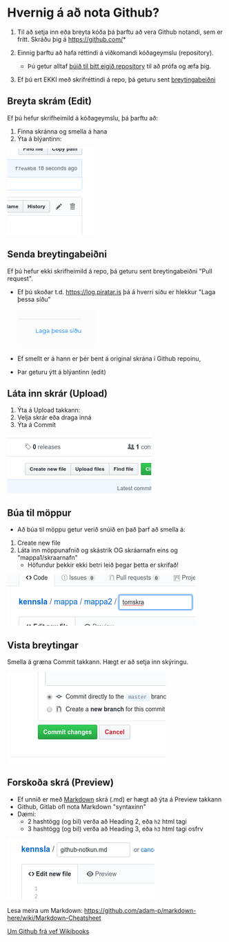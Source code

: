 # Hvernig á að nota Github?
1. Til að setja inn eða breyta kóða þá þarftu að vera Github notandi, sem er frítt. Skráðu þig á https://github.com/*
1. Einnig þarftu að hafa réttindi á viðkomandi kóðageymslu (repository). 
   * Þú getur alltaf [búið til þitt eigið repository](https://github.com/new) til að prófa og æfa þig.

1. Ef þú ert EKKI með skrifréttindi á repo, þá geturu sent [breytingabeiðni](#senda-breytingabeiðni)

## Breyta skrám (Edit)

Ef þú hefur skrifheimild á kóðageymslu, þá þarftu að:

1. Finna skránna og smella á hana
2. Ýta á blýantinn:

![edit](/images/2018-11-02_18-42-03.png)


## Senda breytingabeiðni

Ef þú hefur ekki skrifheimild á repo, þá geturu sent breytingabeiðni "Pull request".

* Ef þú skoðar t.d. https://log.piratar.is þá á hverri síðu er hlekkur "Laga þessa síðu"

  ![preview](/images/2018-11-03_11-05-12.png)
  
* Ef smellt er á hann er þér bent á original skrána í Github repoinu, 
* Þar geturu ýtt á blýantinn (edit)


## Láta inn skrár (Upload)
1. Ýta á Upload takkann:
2. Velja skrár eða draga inná
3. Ýta á Commit

![upload](/images/2018-11-02_18-31-12.png)


## Búa til möppur
* Að búa til möppu getur verið snúið en það þarf að smella á:
1. Create new file
1. Láta inn möppunafnið og skástrik OG skráarnafn eins og "mappa1/skraarnafn"
   * Höfundur þekkir ekki betri leið þegar þetta er skrifað!

![folders](/images/2018-11-02_18-57-14.png)
      

## Vista breytingar

Smella á græna Commit takkann. Hægt er að setja inn skýringu.

![mynd](/images/2018-11-02_18-43-49.png)


## Forskoða skrá (Preview)
* Ef unnið er með [Markdown](https://github.com/adam-p/markdown-here/wiki/Markdown-Cheatsheet) skrá (.md) er hægt að ýta á Preview takkann
* Github, Gitlab ofl nota Markdown "syntaxinn"
* Dæmi:
   * 2 hashtögg (og bil) verða að Heading 2, eða `h2` html tagi
   * 3 hashtögg (og bil) verða að Heading 3, eða `h3` html tagi osfrv

![preview](/images/2018-11-02_18-32-39.png)
   

Lesa meira um Markdown:
https://github.com/adam-p/markdown-here/wiki/Markdown-Cheatsheet

[Um Github frá vef Wikibooks](https://is.wikibooks.org/wiki/Uppl%C3%BDsingat%C3%A6kni/A%C3%B0_nota_Github)
